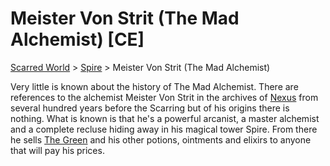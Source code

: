 # Meister Von Strit (The Mad Alchemist) [CE]
[Scarred World](./scarred-world.md) > [Spire](./trade-partner-1.md) > Meister Von Strit (The Mad Alchemist)

Very little is known about the history of The Mad Alchemist. There are references to the alchemist  Meister Von Strit in the archives of [Nexus](./city.md) from several hundred years before the Scarring but of his origins there is nothing. What is known is that he's a powerful arcanist, a master alchemist and a complete recluse hiding away in his magical tower Spire. From there he sells [The Green](./green.md) and his other potions, ointments and elixirs to anyone that will pay his prices.
